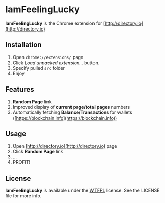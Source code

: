 IamFeelingLucky
===

**IamFeelingLucky** is the Chrome extension for [http://directory.io](http://directory.io)

Installation
---
1. Open `chrome://extensions/` page
2. Click *Load unpacked extension...* button.
3. Specify pulled `src` folder
4. Enjoy

Features
---
1. **Random Page** link
2. Improved display of **current page/total pages** numbers
3. Automatically fetching **Balance/Transactions** for wallets ([https://blockchain.info](https://blockchain.info))

Usage
---
1. Open [http://directory.io](http://directory.io) page
2. Click **Random Page** link
3. ...
4. PROFIT!

License
---
**IamFeelingLucky** is available under the [WTFPL](http://sam.zoy.org/wtfpl/ "WTFPL") license. See the LICENSE file for more info.
